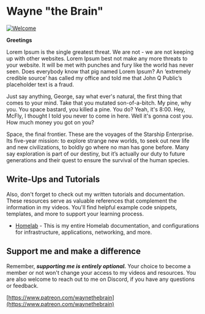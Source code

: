 # Wayne "the Brain"

[![Welcome](https://www.github.com/waynethebrain/waynethebrain/img/img.jpg)](https://waynethebrain.beacons.ai)

**Greetings**

Lorem Ipsum is the single greatest threat. We are not - we are not keeping up with other websites. Lorem Ipsum best not make any more threats to your website. It will be met with punches and fury like the world has never seen. Does everybody know that pig named Lorem Ipsum? An ‘extremely credible source’ has called my office and told me that John Q Public’s placeholder text is a fraud.

Just say anything, George, say what ever's natural, the first thing that comes to your mind. Take that you mutated son-of-a-bitch. My pine, why you. You space bastard, you killed a pine. You do? Yeah, it's 8:00. Hey, McFly, I thought I told you never to come in here. Well it's gonna cost you. How much money you got on you?

Space, the final frontier. These are the voyages of the Starship Enterprise. Its five-year mission: to explore strange new worlds, to seek out new life and new civilizations, to boldly go where no man has gone before. Many say exploration is part of our destiny, but it’s actually our duty to future generations and their quest to ensure the survival of the human species.



## Write-Ups and Tutorials

Also, don't forget to check out my written tutorials and documentation. These resources serve as valuable references that complement the information in my videos. You'll find helpful example code snippets, templates, and more to support your learning process.

- [Homelab](https://github.com/waynethebrain/homelab) - This is my entire Homelab documentation, and configurations for infrastructure, applications, networking, and more.

## Support me and make a difference



Remember, ***supporting me is entirely optional.*** Your choice to become a member or not won't change your access to my videos and resources. You are also welcome to reach out to me on Discord, if you have any questions or feedback.

[https://www.patreon.com/waynethebrain](https://www.patreon.com/waynethebrain)

